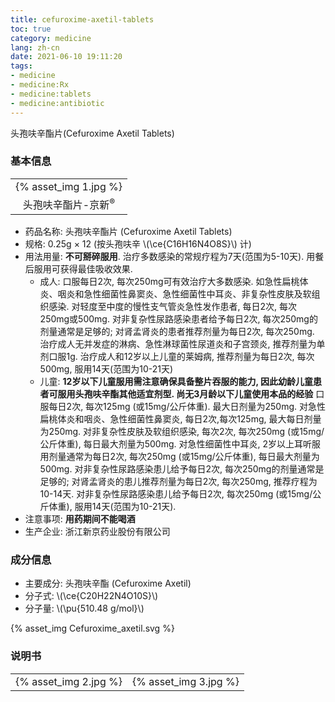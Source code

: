 ```yaml
---
title: cefuroxime-axetil-tablets
toc: true
category: medicine
lang: zh-cn
date: 2021-06-10 19:11:20
tags:
- medicine
- medicine:Rx
- medicine:tablets
- medicine:antibiotic
---
```


头孢呋辛酯片(Cefuroxime Axetil Tablets)

<!-- more -->

### 基本信息

<table><tr>
<td>{% asset_img 1.jpg %}</td>
</tr><tr>
<td align="center">头孢呋辛酯片-京新<sup>&reg;</sup></td>
</tr></table>

* 药品名称: 头孢呋辛酯片 (Cefuroxime Axetil Tablets)
* 规格: 0.25g &times; 12 (按头孢呋辛 \\(\ce{C16H16N4O8S}\\) 计)
* 用法用量: **不可掰碎服用**. 治疗多数感染的常规疗程为7天(范围为5-10天). 用餐后服用可获得最佳吸收效果.
  * 成人:
    口服每日2次, 每次250mg可有效治疗大多数感染. 如急性扁桃体炎、咽炎和急性细菌性鼻窦炎、急性细菌性中耳炎、非复杂性皮肤及软组织感染.
    对轻度至中度的慢性支气管炎急性发作患者, 每日2次, 每次250mg或500mg.
    对非复杂性尿路感染患者给予每日2次, 每次250mg的剂量通常是足够的; 对肾孟肾炎的患者推荐剂量为每日2次, 每次250mg.
    治疗成人无并发症的淋病、急性淋球菌性尿道炎和子宫颈炎, 推荐剂量为单剂口服1g.
    治疗成人和12岁以上儿童的莱姆病, 推荐剂量为每日2次, 每次500mg, 服用14天(范围为10-21天)
  * 儿童: **12岁以下儿童服用需注意确保具备整片吞服的能力, 因此幼龄儿童患者可服用头孢呋辛酯其他适宜剂型. 尚无3月龄以下儿童使用本品的经验**
    口服每日2次, 每次125mg (或15mg/公斤体重). 最大日剂量为250mg.
    对急性扁桃体炎和咽炎、急性细菌性鼻窦炎, 每日2次,每次125mg, 最大每日剂量为250mg.
    对非复杂性皮肤及软组织感染, 每次2次, 每次250mg (或15mg/公斤体重), 每日最大剂量为500mg.
    对急性细菌性中耳炎, 2岁以上耳听服用剂量通常为每日2次, 每次250mg (或15mg/公斤体重), 每日最大剂量为500mg.
    对非复杂性尿路感染患儿给予每日2次, 每次250mg的剂量通常是足够的; 对肾孟肾炎的患儿推荐剂量为每日2次, 每次250mg, 推荐疗程为10-14天.
    对非复杂性尿路感染患儿给予每日2次, 每次250mg (或15mg/公斤体重), 服用14天(范围为10-21天).
* 注意事项: **用药期间不能喝酒**
* 生产企业: 浙江新京药业股份有限公司

### 成分信息

* 主要成分: 头孢呋辛酯 (Cefuroxime Axetil)
* 分子式: \\(\ce{C20H22N4O10S}\\)
* 分子量: \\(\pu{510.48 g/mol}\\)

{% asset_img Cefuroxime_axetil.svg %}

### 说明书

<table><tr>
<td>{% asset_img 2.jpg %}</td>
<td>{% asset_img 3.jpg %}</td>
</tr></table>